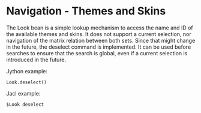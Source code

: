 # Navigation - Themes and Skins

The Look bean is a simple lookup mechanism to access the name and ID of the available themes and skins. It does not support a current selection, nor navigation of the matrix relation between both sets. Since that might change in the future, the deselect command is implemented. It can be used before searches to ensure that the search is global, even if a current selection is introduced in the future.

Jython example:

```
Look.deselect()
```

Jacl example:

```
$Look deselect
```


